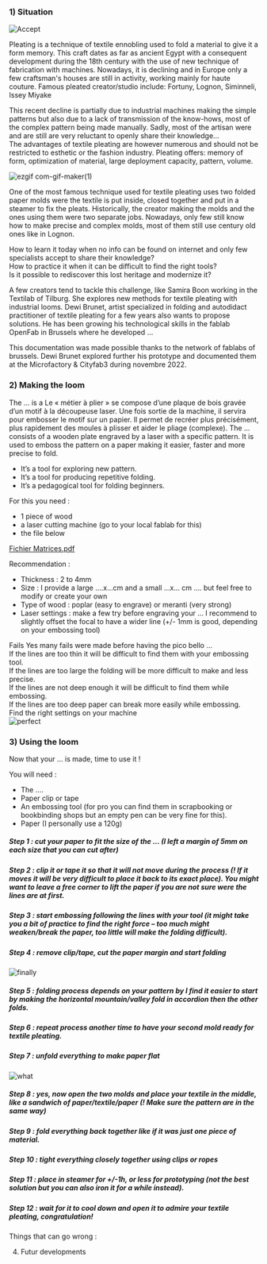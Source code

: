### 1)	Situation

![Accept](https://user-images.githubusercontent.com/25649502/206418968-58c1f863-8572-4c71-9811-9c4e6e539653.gif)

Pleating is a technique of textile ennobling used to fold a material to give it a form memory. This craft dates as far as ancient Egypt with a consequent development during the 18th century with the use of new technique of fabrication with machines. Nowadays, it is declining and in Europe only a few craftsman's houses are still in activity, working mainly for haute couture. Famous pleated creator/studio include: Fortuny, Lognon, Siminneli, Issey Miyake                 



This recent decline is partially due to industrial machines making the simple patterns but also due to a lack of transmission of the know-hows, most of the complex pattern being made manually. Sadly, most of the artisan were and are still are very reluctant to openly share their knowledge…                  
The advantages of textile pleating are however numerous and should not be restricted to esthetic or the fashion industry. Pleating offers: memory of form, optimization of material, large deployment capacity, pattern, volume.      

![ezgif com-gif-maker(1)](https://user-images.githubusercontent.com/25649502/206422428-dc681965-e7d3-46f9-9a63-40d982629137.gif)

One of the most famous technique used for textile pleating uses two folded paper molds were the textile is put inside, closed together and put in a steamer to fix the pleats. Historically, the creator making the molds and the ones using them were two separate jobs. Nowadays, only few still know how to make precise and complex molds, most of them still use century old ones like in Lognon.


How to learn it today when no info can be found on internet and only few specialists accept to share their knowledge?                 
How to practice it when it can be difficult to find the right tools?                 
Is it possible to rediscover this lost heritage and modernize it?                 

A few creators tend to tackle this challenge, like Samira Boon working in the Textilab of Tilburg. She explores new methods for textile pleating with industrial looms.
Dewi Brunet, artist specialized in folding and autodidact practitioner of textile pleating for a few years also wants to propose solutions. He has been growing his technological skills in the fablab OpenFab in Brussels where he developed … 
                 
This documentation was made possible thanks to the network of fablabs of brussels.
Dewi Brunet explored further his prototype and documented them at the Microfactory & Cityfab3 during novembre 2022.



### 2)	Making the loom
The … is a 
Le « métier à plier » se compose d’une plaque de bois gravée d’un motif à la découpeuse laser. Une fois sortie de la machine, il servira pour embosser le motif sur un papier. Il permet de recréer plus précisément, plus rapidement des moules à plisser et aider le pliage (complexe).
The … consists of a wooden plate engraved by a laser with a specific pattern. It is used to emboss the pattern on a paper making it easier, faster and more precise to fold.

- It’s a tool for exploring new pattern.
- It’s a tool for producing repetitive folding.
- It’s a pedagogical tool for folding beginners. 

For this you need :
- 1 piece of wood
- a laser cutting machine (go to your local fablab for this)
- the file below

[Fichier Matrices.pdf](https://github.com/DewiBrunet/Plissage/files/10178526/Fichier.Matrices.pdf)


Recommendation :
- Thickness : 2 to 4mm
- Size : I provide a large ….x…cm and a small …x… cm …. but feel free to modify or create your own
- Type of wood : poplar (easy to engrave) or meranti (very strong)
- Laser settings : make a few try before engraving your … I recommend to slightly offset the focal to have a wider line (+/- 1mm is good, depending on your embossing tool)

Fails
Yes many fails were made before having the pico bello …           
If the lines are too thin it will be difficult to find them with your embossing tool.           
If the lines are too large the folding will be more difficult to make and less precise.           
If the lines are not deep enough it will be difficult to find them while embossing.           
If the lines are too deep paper can break more easily while embossing.           
Find the right settings on your machine           
![perfect](https://user-images.githubusercontent.com/25649502/206250544-07d0d046-0a40-484b-8b34-42310d46c08c.jpg)



### 3) Using the loom
Now that your … is made, time to use it !

You will need :
- The ….
- Paper clip or tape
- An embossing tool (for pro you can find them in scrapbooking or bookbinding shops but an empty pen can be very fine for this).
- Paper (I personally use a 120g)

##### Step 1 : cut your paper to fit the size of the … (I left a margin of 5mm on each size that you can cut after)
##### Step 2 : clip it or tape it so that it will not move during the process (! If it moves it will be very difficult to place it back to its exact place). You might want to leave a free corner to lift the paper if you are not sure were the lines are at first.
##### Step 3 : start embossing following the lines with your tool (it might take you a bit of practice to find the right force – too much might weaken/break the paper, too little will make the folding difficult).

##### Step 4 : remove clip/tape, cut the paper margin and start folding 


![finally](https://user-images.githubusercontent.com/25649502/206250360-de342168-0d61-4c15-b840-8212ac951055.jpg)

##### Step 5 : folding process depends on your pattern by I find it easier to start by making the horizontal mountain/valley fold in accordion then the other folds.
##### Step 6 : repeat process another time to have your second mold ready for textile pleating.
##### Step 7 : unfold everything to make paper flat

![what](https://user-images.githubusercontent.com/25649502/206250446-c8b4cfb6-2816-4a99-8028-9bfd36441faf.jpg)


##### Step 8 : yes, now open the two molds and place your textile in the middle, like a sandwich of paper/textile/paper (! Make sure the pattern are in the same way)
##### Step 9 : fold everything back together like if it was just one piece of material.

##### Step 10 : tight everything closely together using clips or ropes
##### Step 11 : place in steamer for +/-1h, or less for prototyping (not the best solution but you can also iron it for a while instead).

##### Step 12 : wait for it to cool down and open it to admire your textile pleating, congratulation!

Things that can go wrong :


4)	Futur developments
